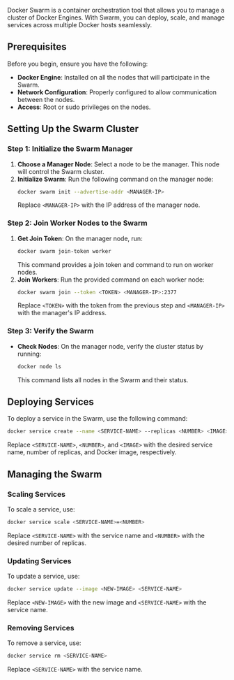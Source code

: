 

Docker Swarm is a container orchestration tool that allows you to manage a cluster of Docker Engines. With Swarm, you can deploy, scale, and manage services across multiple Docker hosts seamlessly.

## Prerequisites

Before you begin, ensure you have the following:

- **Docker Engine**: Installed on all the nodes that will participate in the Swarm.
- **Network Configuration**: Properly configured to allow communication between the nodes.
- **Access**: Root or sudo privileges on the nodes.

## Setting Up the Swarm Cluster

### Step 1: Initialize the Swarm Manager

1. **Choose a Manager Node**: Select a node to be the manager. This node will control the Swarm cluster.
2. **Initialize Swarm**: Run the following command on the manager node:
   ```sh
   docker swarm init --advertise-addr <MANAGER-IP>
   ```
   Replace `<MANAGER-IP>` with the IP address of the manager node.

### Step 2: Join Worker Nodes to the Swarm

1. **Get Join Token**: On the manager node, run:
   ```sh
   docker swarm join-token worker
   ```
   This command provides a join token and command to run on worker nodes.
2. **Join Workers**: Run the provided command on each worker node:
   ```sh
   docker swarm join --token <TOKEN> <MANAGER-IP>:2377
   ```
   Replace `<TOKEN>` with the token from the previous step and `<MANAGER-IP>` with the manager's IP address.

### Step 3: Verify the Swarm

- **Check Nodes**: On the manager node, verify the cluster status by running:
  ```sh
  docker node ls
  ```
  This command lists all nodes in the Swarm and their status.

## Deploying Services

To deploy a service in the Swarm, use the following command:
```sh
docker service create --name <SERVICE-NAME> --replicas <NUMBER> <IMAGE>
```
Replace `<SERVICE-NAME>`, `<NUMBER>`, and `<IMAGE>` with the desired service name, number of replicas, and Docker image, respectively.

## Managing the Swarm

### Scaling Services

To scale a service, use:
```sh
docker service scale <SERVICE-NAME>=<NUMBER>
```
Replace `<SERVICE-NAME>` with the service name and `<NUMBER>` with the desired number of replicas.

### Updating Services

To update a service, use:
```sh
docker service update --image <NEW-IMAGE> <SERVICE-NAME>
```
Replace `<NEW-IMAGE>` with the new image and `<SERVICE-NAME>` with the service name.

### Removing Services

To remove a service, use:
```sh
docker service rm <SERVICE-NAME>
```
Replace `<SERVICE-NAME>` with the service name.